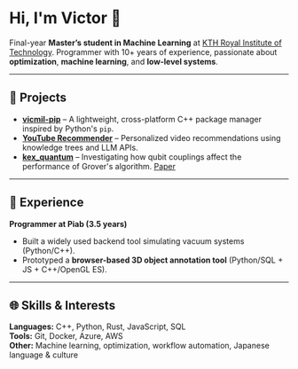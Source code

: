 # Hi, I'm Victor 👋

Final-year **Master’s student in Machine Learning** at [KTH Royal Institute of Technology](https://www.kth.se/). Programmer with 10+ years of experience, passionate about **optimization**, **machine learning**, and **low-level systems**.

---

## 🚀 Projects

- [**vicmil-pip**](https://github.com/vicmil-pip-v2/vicmil-pip) – A lightweight, cross-platform C++ package manager inspired by Python's `pip`.  
- [**YouTube Recommender**](https://github.com/02vicmil/youtube_recommender) – Personalized video recommendations using knowledge trees and LLM APIs.
- [**kex_quantum**](https://github.com/02vicmil/kex_quantum) – Investigating how qubit couplings affect the performance of Grover's algorithm. [Paper](https://www.diva-portal.org/smash/record.jsf?pid=diva2%3A1886689&dswid=-4589)

---

## 💼 Experience

**Programmer at Piab (3.5 years)**  
- Built a widely used backend tool simulating vacuum systems (Python/C++).  
- Prototyped a **browser-based 3D object annotation tool** (Python/SQL + JS + C++/OpenGL ES).

---

## 🌐 Skills & Interests

**Languages:** C++, Python, Rust, JavaScript, SQL  
**Tools:** Git, Docker, Azure, AWS  
**Other:** Machine learning, optimization, workflow automation, Japanese language & culture
